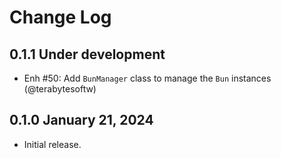 Change Log
==========

## 0.1.1 Under development

- Enh #50: Add `BunManager` class to manage the `Bun` instances (@terabytesoftw)

## 0.1.0 January 21, 2024

- Initial release.
